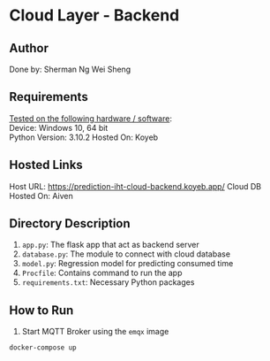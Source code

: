 # Cloud Layer - Backend
## Author
Done by: Sherman Ng Wei Sheng

## Requirements
<u>Tested on the following hardware / software</u>: <br/>
Device: Windows 10, 64 bit<br/>
Python Version: 3.10.2
Hosted On: Koyeb

## Hosted Links
Host URL: https://prediction-iht-cloud-backend.koyeb.app/
Cloud DB Hosted On: Aiven

## Directory Description
1. `app.py`: The flask app that act as backend server
2. `database.py`: The module to connect with cloud database
3. `model.py`: Regression model for predicting consumed time
4. `Procfile`: Contains command to run the app
5. `requirements.txt`: Necessary Python packages

## How to Run
1. Start MQTT Broker using the `emqx` image
```bash
docker-compose up
```